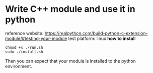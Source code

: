 # Write C++ module and use it in python
reference website: https://realpython.com/build-python-c-extension-module/#testing-your-module
test platform: linux
**how to install**
```
chmod +x ./run.sh
sudo ./install.sh
```
Then you can expect that your module is installed to the python environment. 
